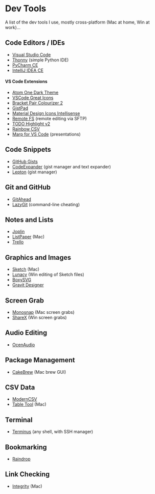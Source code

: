 # Dev Tools

A list of the dev tools I use, mostly cross-platform (Mac at home, Win at work)...

## Code Editors / IDEs

- [Visual Studio Code](https://code.visualstudio.com/)
- [Thonny](https://thonny.org/) (simple Python IDE)
- [PyCharm CE](https://www.jetbrains.com/pycharm/)
- [IntelliJ IDEA CE](https://www.jetbrains.com/idea/)

#### VS Code Extensions
- [Atom One Dark Theme](https://marketplace.visualstudio.com/items?itemName=akamud.vscode-theme-onedark)
- [VSCode Great Icons](https://marketplace.visualstudio.com/items?itemName=emmanuelbeziat.vscode-great-icons)
- [Bracket Pair Colourizer 2](https://marketplace.visualstudio.com/items?itemName=CoenraadS.bracket-pair-colorizer-2)
- [GistPad](https://marketplace.visualstudio.com/items?itemName=vsls-contrib.gistfs)
- [Material Design Icons Intellisense](https://marketplace.visualstudio.com/items?itemName=lukas-tr.materialdesignicons-intellisense)
- [Remote FS]() (remote editing via SFTP)
- [TODO Highlight v2](https://marketplace.visualstudio.com/items?itemName=jgclark.vscode-todo-highlight)
- [Rainbow CSV](https://marketplace.visualstudio.com/items?itemName=mechatroner.rainbow-csv)
- [Marp for VS Code](https://marketplace.visualstudio.com/items?itemName=marp-team.marp-vscode) (presentations)

## Code Snippets

- [GitHub Gists](https://gist.github.com)
- [CodeExpander](https://codeexpander.com/en/) (gist manager and text expander)
- [Lepton](https://hackjutsu.com/Lepton/) (gist manager)

## Git and GitHub

- [GitAhead](https://gitahead.github.io/gitahead.com/)
- [LazyGit](https://github.com/jesseduffield/lazygit) (command-line cheating)

## Notes and Lists

- [Joplin](https://joplinapp.org/)
- [ListPaper]() (Mac)
- [Trello](https://trello.com/en)

## Graphics and Images

- [Sketch](https://www.sketch.com/) (Mac)
- [Lunacy](https://icons8.com/lunacy) (Win editing of Sketch files)
- [BoxySVG](https://boxy-svg.com/)
- [Gravit Designer](https://www.designer.io/en/)

## Screen Grab

- [Monosnap]() (Mac screen grabs)
- [ShareX](https://getsharex.com/) (Win screen grabs)

## Audio Editing

- [OcenAudio](https://www.ocenaudio.com/)

## Package Management

- [CakeBrew](https://www.cakebrew.com/) (Mac brew GUI)

## CSV Data

- [ModernCSV](https://www.moderncsv.com/)
- [Table Tool](https://github.com/jakob/TableTool) (Mac)

## Terminal

- [Terminus](https://eugeny.github.io/terminus/) (any shell, with SSH manager)

## Bookmarking

- [Raindrop](https://raindrop.io/)

## Link Checking

- [Integrity](https://peacockmedia.software/mac/integrity/) (Mac)
